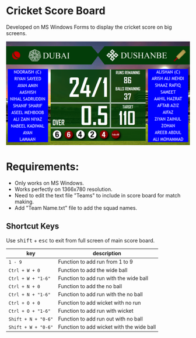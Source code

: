 # Cricket Score Board
Developed on MS Windows Forms to display the cricket score on big screens.

<img src="Cricket Score Board.png" alt="Cricket Score Board" title="Cricket Score Board">

# Requirements:
- Only works on MS Windows.
- Works perfectly on 1366x780 resolution.
- Need to edit the text file "Teams" to include in score board for match making.
- Add "Team Name.txt" file to add the squad names.

## Shortcut Keys
Use <kbd>shift</kbd> + <kbd>esc</kbd> to exit from full screen of main score board.

| key | description |
|--------------|------------|
| `1 - 9`        | Function to add run from 1 to 9 |
| `Ctrl + W + 0` | Function to add the wide ball |
| `Ctrl + W + "1-6"` | Function to add run with the wide ball |
| `Ctrl + N + 0` | Function to add the no ball |
| `Ctrl + N + "1-6"` | Function to add run with the no ball |
| `Ctrl + O + 0` | Function to add wicket with no run |
| `Ctrl + O + "1-6"` | Function to add run with wicket |
| `Shift + N + "0-6"` | Function to add run out with no ball |
| `Shift + W + "0-6"` | Function to add wicket with the wide ball |
